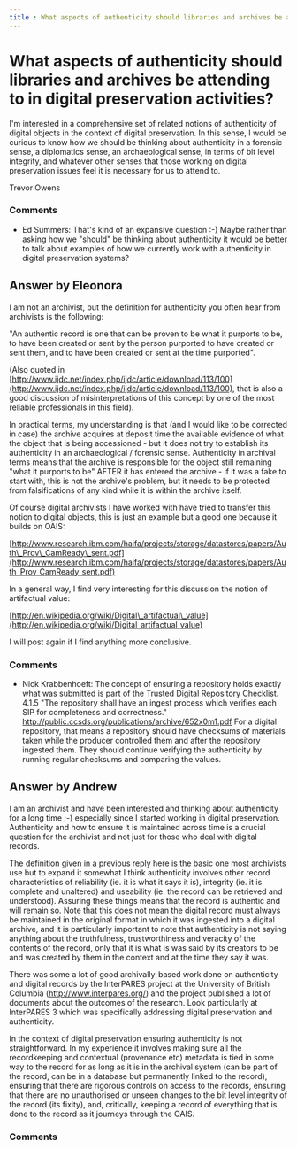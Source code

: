 ```yaml
---
title : What aspects of authenticity should libraries and archives be attending to in digital preservation activities?
---
```

What aspects of authenticity should libraries and archives be attending to in digital preservation activities?
=====================
I'm interested in a comprehensive set of related notions of authenticity
of digital objects in the context of digital preservation. In this
sense, I would be curious to know how we should be thinking about
authenticity in a forensic sense, a diplomatics sense, an archaeological
sense, in terms of bit level integrity, and whatever other senses that
those working on digital preservation issues feel it is necessary for us
to attend to.

Trevor Owens

### Comments ###
* Ed Summers: That's kind of an expansive question :-) Maybe rather than asking how we
"should" be thinking about authenticity it would be better to talk about
examples of how we currently work with authenticity in digital
preservation systems?


Answer by Eleonora
----------------
I am not an archivist, but the definition for authenticity you often
hear from archivists is the following:

"An authentic record is one that can be proven to be what it purports to
be, to have been created or sent by the person purported to have created
or sent them, and to have been created or sent at the time purported".

(Also quoted in
[http://www.ijdc.net/index.php/ijdc/article/download/113/100](http://www.ijdc.net/index.php/ijdc/article/download/113/100),
that is also a good discussion of misinterpretations of this concept by
one of the most reliable professionals in this field).

In practical terms, my understanding is that (and I would like to be
corrected in case) the archive acquires at deposit time the available
evidence of what the object that is being accessioned - but it does not
try to establish its authenticity in an archaeological / forensic sense.
Authenticity in archival terms means that the archive is responsible for
the object still remaining "what it purports to be" AFTER it has entered
the archive - if it was a fake to start with, this is not the archive's
problem, but it needs to be protected from falsifications of any kind
while it is within the archive itself.

Of course digital archivists I have worked with have tried to transfer
this notion to digital objects, this is just an example but a good one
because it builds on OAIS:

[http://www.research.ibm.com/haifa/projects/storage/datastores/papers/Auth\_Prov\_CamReady\_sent.pdf](http://www.research.ibm.com/haifa/projects/storage/datastores/papers/Auth_Prov_CamReady_sent.pdf)

In a general way, I find very interesting for this discussion the notion
of artifactual value:

[http://en.wikipedia.org/wiki/Digital\_artifactual\_value](http://en.wikipedia.org/wiki/Digital_artifactual_value)

I will post again if I find anything more conclusive.

### Comments ###
* Nick Krabbenhoeft: The concept of ensuring a repository holds exactly what was submitted is
part of the Trusted Digital Repository Checklist. 4.1.5 "The repository
shall have an ingest process which verifies each SIP for completeness
and correctness."
http://public.ccsds.org/publications/archive/652x0m1.pdf For a digital
repository, that means a repository should have checksums of materials
taken while the producer controlled them and after the repository
ingested them. They should continue verifying the authenticity by
running regular checksums and comparing the values.

Answer by Andrew
----------------
I am an archivist and have been interested and thinking about
authenticity for a long time ;-) especially since I started working in
digital preservation. Authenticity and how to ensure it is maintained
across time is a crucial question for the archivist and not just for
those who deal with digital records.

The definition given in a previous reply here is the basic one most
archivists use but to expand it somewhat I think authenticity involves
other record characteristics of reliability (ie. it is what it says it
is), integrity (ie. it is complete and unaltered) and useability (ie.
the record can be retrieved and understood). Assuring these things means
that the record is authentic and will remain so. Note that this does not
mean the digital record must always be maintained in the original format
in which it was ingested into a digital archive, and it is particularly
important to note that authenticity is not saying anything about the
truthfulness, trustworthiness and veracity of the contents of the
record, only that it is what is was said by its creators to be and was
created by them in the context and at the time they say it was.

There was some a lot of good archivally-based work done on authenticity
and digital records by the InterPARES project at the University of
British Columbia (http://www.interpares.org/) and the project published
a lot of documents about the outcomes of the research. Look particularly
at InterPARES 3 which was specifically addressing digital preservation
and authenticity.

In the context of digital preservation ensuring authenticity is not
straightforward. In my experience it involves making sure all the
recordkeeping and contextual (provenance etc) metadata is tied in some
way to the record for as long as it is in the archival system (can be
part of the record, can be in a database but permanently linked to the
record), ensuring that there are rigorous controls on access to the
records, ensuring that there are no unauthorised or unseen changes to
the bit level integrity of the record (its fixity), and, critically,
keeping a record of everything that is done to the record as it journeys
through the OAIS.

### Comments ###

